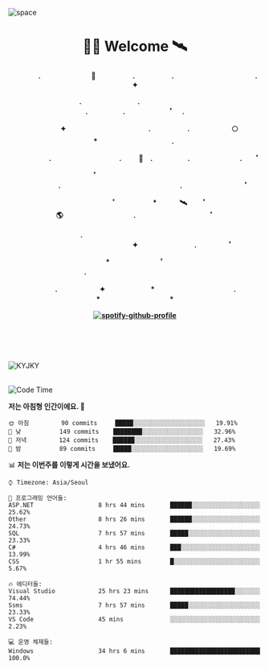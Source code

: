 ![space](https://user-images.githubusercontent.com/93513959/153272999-db6423b1-a80f-4b72-bf4c-7be2c9d6d328.png)



<h1 align="center">👨‍🚀 Welcome  🛰︎</h1>
<h4 align='center'>
<p align="center">　　　　.　　　　　　  　🌠　　　   　. 　　　　　.　　　　　　　　　　　  . 　　　 　       ✦     </p>
<p align="center">.　　　　　　　　.　　  　　　　  　 　　　　　　　　　　　.　　　　　.　　　　   　 ﾟ             　.        </p>
<p align="center">　　　　✦　　　　　  　　　　    　. 　　　　　.　　　　　　🌕　*　　　　　　　　　　  . 　　　 　            </p>
<p align="center">　　  　         　　. 　　　　   　 　　　.     　   　🚀　.　　　　　.　　　   　　　 .             　 ﾟ   </p>
<p align="center">　　ﾟ　　　　　　　　  　　　　   　 　　　　.　　　　　　　　　　　　　　　　　.   　　　            　  　　　ﾟ</p>
<p align="center"> 　　　　　　　ﾟ　　　 　　*　　   🛰︎　 　ﾟ　　　　🌎　　　　　　　　　　.　　　　　　　   　　  ﾟ          　   </p>
<p align="center">.　　　　　　　　　　  　　　　   　 　　　　　　　　　　　　 ✦　　　　　　　　.　   　　             ﾟ　  　　   </p>
<p align="center">　　　*　　　　　　  　ﾟ　　   　 　　　　.　　　　　　　　　　　　　　　　   　　            　  　　            </p>
<p align="center">　　　.　　　　　　✦  　　　　　   *　 　　　　　　　　　　.　　　　　　　*　　　　　   　              　  　*　  </p>

[![spotify-github-profile](https://spotify-github-profile.vercel.app/api/view?uid=316vepr7x7ia45xvcuqyysvtmpfe&cover_image=true&theme=novatorem&bar_color=37bac3&bar_color_cover=false)](https://spotify-github-profile.vercel.app/api/view?uid=316vepr7x7ia45xvcuqyysvtmpfe&redirect=true)

</h4>

<br>
<br>
<br>

<p align="left"><img src="https://github-readme-stats.vercel.app/api/top-langs?username=KYJKY&show_icons=true&locale=en&layout=compact&theme=radical" alt="KYJKY" />
<!--<img src="https://github-readme-stats.vercel.app/api?username=KYJKY&show_icons=true&locale=en&theme=radical" alt="KYJKY" />--> <br><br></p>

<!--START_SECTION:waka-->
![Code Time](http://img.shields.io/badge/Code%20Time-854%20hrs%202%20mins-blue)

**저는 아침형 인간이에요. 🐤** 

```text
🌞 아침         90 commits     █████░░░░░░░░░░░░░░░░░░░░   19.91% 
🌆 낮　         149 commits    ████████░░░░░░░░░░░░░░░░░   32.96% 
🌃 저녁         124 commits    ██████░░░░░░░░░░░░░░░░░░░   27.43% 
🌙 밤　         89 commits     █████░░░░░░░░░░░░░░░░░░░░   19.69%

```


📊 **저는 이번주를 이렇게 시간을 보냈어요.** 

```text
⌚︎ Timezone: Asia/Seoul

💬 프로그래밍 언어들: 
ASP.NET                  8 hrs 44 mins       ██████░░░░░░░░░░░░░░░░░░░   25.62% 
Other                    8 hrs 26 mins       ██████░░░░░░░░░░░░░░░░░░░   24.73% 
SQL                      7 hrs 57 mins       █████░░░░░░░░░░░░░░░░░░░░   23.33% 
C#                       4 hrs 46 mins       ███░░░░░░░░░░░░░░░░░░░░░░   13.99% 
CSS                      1 hr 55 mins        █░░░░░░░░░░░░░░░░░░░░░░░░   5.67%

🔥 에디터들: 
Visual Studio            25 hrs 23 mins      ██████████████████░░░░░░░   74.44% 
Ssms                     7 hrs 57 mins       █████░░░░░░░░░░░░░░░░░░░░   23.33% 
VS Code                  45 mins             ░░░░░░░░░░░░░░░░░░░░░░░░░   2.23%

💻 운영 체제들: 
Windows                  34 hrs 6 mins       █████████████████████████   100.0%

```


<!--END_SECTION:waka-->
